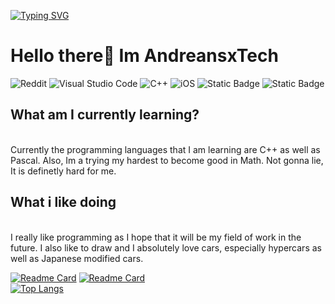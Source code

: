 [![Typing SVG](https://readme-typing-svg.demolab.com?font=Fira+Code&pause=1000&color=F7C967&width=435&lines=Welcome+to+my+profile)](https://git.io/typing-svg)
# Hello there👋 Im AndreansxTech
![Reddit](https://img.shields.io/badge/Reddit-%23FF4500.svg?style=for-the-badge&logo=Reddit&logoColor=white)
![Visual Studio Code](https://img.shields.io/badge/Visual%20Studio%20Code-0078d7.svg?style=for-the-badge&logo=visual-studio-code&logoColor=white)
![C++](https://img.shields.io/badge/c++-%2300599C.svg?style=for-the-badge&logo=c%2B%2B&logoColor=white)
![iOS](https://img.shields.io/badge/iOS-000000?style=for-the-badge&logo=ios&logoColor=white)
<img alt="Static Badge" src="https://img.shields.io/badge/PASCAL-yellow?style=for-the-badge">
<img alt="Static Badge" src="https://img.shields.io/badge/Telegram-white?style=for-the-badge&logo=Telegram&link=web.telegram.org%2FKoliberekart">

## What am I currently learning?
</br>Currently the programming languages that I am learning are C++ as well as Pascal. Also, Im a
trying my hardest to become good in Math. Not gonna lie, It is definetly hard for me.</br>
## What i like doing
</br>I really like programming as I hope that it will be my field of work in the future. I also like to draw and I absolutely love cars, especially hypercars as well as Japanese modified cars. 

[![Readme Card](https://github-readme-stats.vercel.app/api/pin/?username=AndreansxTech&repo=switch-kalkulator&theme=calm_pink)](https://github.com/AndreansxTech/switch-kalkulator)
[![Readme Card](https://github-readme-stats.vercel.app/api/pin/?username=AndreansxTech&repo=triCalc&theme=calm_pink)](https://github.com/AndreansxTech/triCalc)</br>
[![Top Langs](https://github-readme-stats.vercel.app/api/top-langs/?username=AndreansxTech&layout=compact&theme=calm_pink)](https://github.com/AndreansxTech)
<!---[![AndreansxTech GitHub stats](https://github-readme-stats.vercel.app/api?username=AndreansxTech)](https://github.com/AndreansxTech/github-readme-stats)
